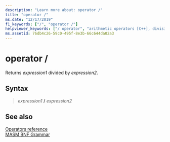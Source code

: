 ```yaml
---
description: "Learn more about: operator /"
title: "operator /"
ms.date: "12/17/2019"
f1_keywords: ["/", "operator /"]
helpviewer_keywords: ["/ operator", "arithmetic operators [C++], division", "operators [MASM], division", "division operator, syntax", "/ operator, syntax"]
ms.assetid: 76db4c26-59c0-495f-8e3b-66c644da02a3
---
```

# operator /

Returns *expression1* divided by *expression2*.

## Syntax

> *expression1* __/__ *expression2*

## See also

[Operators reference](operators-reference.md)\
[MASM BNF Grammar](masm-bnf-grammar.md)
